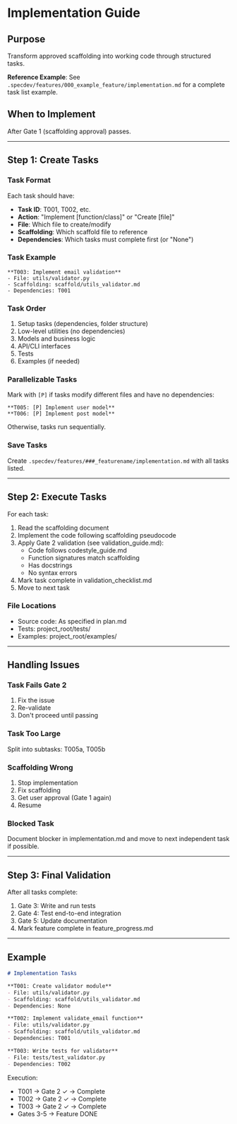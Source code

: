 # Implementation Guide

## Purpose
Transform approved scaffolding into working code through structured tasks.

**Reference Example**: See `.specdev/features/000_example_feature/implementation.md` for a complete task list example.

## When to Implement
After Gate 1 (scaffolding approval) passes.

---

## Step 1: Create Tasks

### Task Format
Each task should have:
- **Task ID**: T001, T002, etc.
- **Action**: "Implement [function/class]" or "Create [file]"
- **File**: Which file to create/modify
- **Scaffolding**: Which scaffold file to reference
- **Dependencies**: Which tasks must complete first (or "None")

### Task Example
```
**T003: Implement email validation**
- File: utils/validator.py
- Scaffolding: scaffold/utils_validator.md
- Dependencies: T001
```

### Task Order
1. Setup tasks (dependencies, folder structure)
2. Low-level utilities (no dependencies)
3. Models and business logic
4. API/CLI interfaces
5. Tests
6. Examples (if needed)

### Parallelizable Tasks
Mark with `[P]` if tasks modify different files and have no dependencies:
```
**T005: [P] Implement user model**
**T006: [P] Implement post model**
```

Otherwise, tasks run sequentially.

### Save Tasks
Create `.specdev/features/###_featurename/implementation.md` with all tasks listed.

---

## Step 2: Execute Tasks

For each task:
1. Read the scaffolding document
2. Implement the code following scaffolding pseudocode
3. Apply Gate 2 validation (see validation_guide.md):
   - Code follows codestyle_guide.md
   - Function signatures match scaffolding
   - Has docstrings
   - No syntax errors
4. Mark task complete in validation_checklist.md
5. Move to next task

### File Locations
- Source code: As specified in plan.md
- Tests: project_root/tests/
- Examples: project_root/examples/

---

## Handling Issues

### Task Fails Gate 2
1. Fix the issue
2. Re-validate
3. Don't proceed until passing

### Task Too Large
Split into subtasks: T005a, T005b

### Scaffolding Wrong
1. Stop implementation
2. Fix scaffolding
3. Get user approval (Gate 1 again)
4. Resume

### Blocked Task
Document blocker in implementation.md and move to next independent task if possible.

---

## Step 3: Final Validation

After all tasks complete:
1. Gate 3: Write and run tests
2. Gate 4: Test end-to-end integration
3. Gate 5: Update documentation
4. Mark feature complete in feature_progress.md

---

## Example

```markdown
# Implementation Tasks

**T001: Create validator module**
- File: utils/validator.py
- Scaffolding: scaffold/utils_validator.md
- Dependencies: None

**T002: Implement validate_email function**
- File: utils/validator.py
- Scaffolding: scaffold/utils_validator.md
- Dependencies: T001

**T003: Write tests for validator**
- File: tests/test_validator.py
- Dependencies: T002
```

Execution:
- T001 → Gate 2 ✓ → Complete
- T002 → Gate 2 ✓ → Complete
- T003 → Gate 2 ✓ → Complete
- Gates 3-5 → Feature DONE
